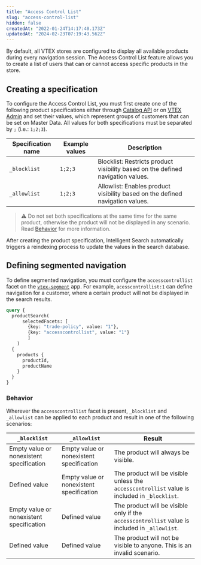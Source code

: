 ```yaml
---
title: "Access Control List"
slug: "access-control-list"
hidden: false
createdAt: "2022-01-24T14:17:40.173Z"
updatedAt: "2024-02-23T07:19:43.562Z"
---
```


By default, all VTEX stores are configured to display all available products during every navigation session. The Access Control List feature allows you to create a list of users that can or cannot access specific products in the store.

## Creating a specification

To configure the Access Control List, you must first create one of the following product specifications either through [Catalog API](https://developers.vtex.com/docs/guides/product-specifications) or on [VTEX Admin](https://help.vtex.com/en/tutorial/adding-specifications-or-product-fields--tutorials_106) and set their values, which represent groups of customers that can be set on Master Data. All values for both specifications must be separated by `;` (i.e.: `1;2;3`).

| Specification name | Example values | Description |
|-|-|-|
|`_blocklist`| `1;2;3` | Blocklist: Restricts product visibility based on the defined navigation values. |
|`_allowlist` | `1;2;3` | Allowlist: Enables product visibility based on the defined navigation values. |

>⚠️ Do not set both specifications at the same time for the same product, otherwise the product will not be displayed in any scenario. Read [Behavior](#behavior) for more information.

After creating the product specification, Intelligent Search automatically triggers a reindexing process to update the values in the search database.

## Defining segmented navigation

To define segmented navigation, you must configure the `accesscontrollist` facet on the [`vtex-segment`](https://developers.vtex.com/docs/guides/vtex-io-documentation-segmenting-the-search-result) app. For example, `acesscontrollist:1` can define navigation for a customer, where a certain product will not be displayed in the search results.

```graphql
query {
  productSearch(
      selectedFacets: [
        {key: "trade-policy", value: "1"},
        {key: "accesscontrollist", value: "1"}
        ]
    )
  {
    products {
      productId,
      productName
    }
  }
}
```

### Behavior

Wherever the `accesscontrollist` facet is present, `_blocklist` and `_allowlist` can be applied to each product and result in one of the following scenarios:

| `_blocklist` | `_allowlist` | Result |
|-|-|-|
| Empty value or nonexistent specification | Empty value or nonexistent specification | The product will always be visible. |
| Defined value | Empty value or nonexistent specification | The product will be visible unless the `accesscontrollist` value is included in `_blocklist`. |
| Empty value or nonexistent specification | Defined value | The product will be visible only if the `accesscontrollist` value is included in `_allowlist`. |
| Defined value | Defined value | The product will not be visible to anyone. This is an invalid scenario. |